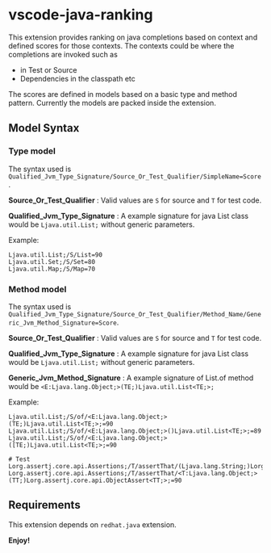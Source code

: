 # vscode-java-ranking

This extension provides ranking on java completions based on context and defined scores for those contexts. The contexts
could be where the completions are invoked such as 

- in Test or Source
- Dependencies in the classpath etc

The scores are defined in models based on a basic type and method pattern. Currently the models are packed inside
the extension.

## Model Syntax

### Type model

The syntax used is `Qualified_Jvm_Type_Signature/Source_Or_Test_Qualifier/SimpleName=Score`. 

**Source_Or_Test_Qualifier** : Valid values are `S` for source and `T` for test code.

**Qualified_Jvm_Type_Signature** : A example signature for java List class would be `Ljava.util.List;` without generic parameters.

Example:

```
Ljava.util.List;/S/List=90
Ljava.util.Set;/S/Set=80
Ljava.util.Map;/S/Map=70
```

### Method model

The syntax used is `Qualified_Jvm_Type_Signature/Source_Or_Test_Qualifier/Method_Name/Generic_Jvm_Method_Signature=Score`. 

**Source_Or_Test_Qualifier** : Valid values are `S` for source and `T` for test code.

**Qualified_Jvm_Type_Signature** : A example signature for java List class would be `Ljava.util.List;` without generic parameters.

**Generic_Jvm_Method_Signature** : A example signature of List.of method would be `<E:Ljava.lang.Object;>(TE;)Ljava.util.List<TE;>;`

Example:

```
Ljava.util.List;/S/of/<E:Ljava.lang.Object;>(TE;)Ljava.util.List<TE;>;=90
Ljava.util.List;/S/of/<E:Ljava.lang.Object;>()Ljava.util.List<TE;>;=89
Ljava.util.List;/S/of/<E:Ljava.lang.Object;>([TE;)Ljava.util.List<TE;>;=90

# Test
Lorg.assertj.core.api.Assertions;/T/assertThat/(Ljava.lang.String;)Lorg.assertj.core.api.AbstractStringAssert<*>;=90
Lorg.assertj.core.api.Assertions;/T/assertThat/<T:Ljava.lang.Object;>(TT;)Lorg.assertj.core.api.ObjectAssert<TT;>;=90
```

## Requirements

This extension depends on `redhat.java` extension.


**Enjoy!**
